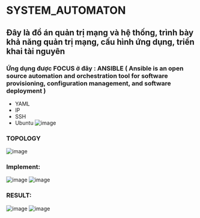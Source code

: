 # SYSTEM_AUTOMATON

## Đây là đồ án quản trị mạng và hệ thống, trình bày khả năng quản trị mạng, cấu hình ứng dụng, triển khai tài nguyên 
### Ứng dụng được FOCUS ở đây : ANSIBLE ( Ansible is an open source automation and orchestration tool for software provisioning, configuration management, and software deployment )
  + YAML
  + IP 
  + SSH
  + Ubuntu
  ![image](https://github.com/NLoi7/SYSTEM_AUTOMATON/assets/110755985/f2cc8186-4041-42e1-a95c-7d1f7f4b50d3)
### TOPOLOGY 
![image](https://github.com/NLoi7/SYSTEM_AUTOMATON/assets/110755985/0018d9fc-2910-42ed-8193-bb48cbbc5f6b)
### Implement: 
![image](https://github.com/NLoi7/SYSTEM_AUTOMATON/assets/110755985/77c79004-a82a-497b-bcaf-1b087e9d280d)
![image](https://github.com/NLoi7/SYSTEM_AUTOMATON/assets/110755985/f74ab539-a2fb-410f-9c66-860d91ca0aea)
### RESULT: 
![image](https://github.com/NLoi7/SYSTEM_AUTOMATON/assets/110755985/1382f757-59ce-489a-b55c-98806e17fc6a)
![image](https://github.com/NLoi7/SYSTEM_AUTOMATON/assets/110755985/0a67c8d3-2d49-417b-9fba-19ccc8a404d2)
